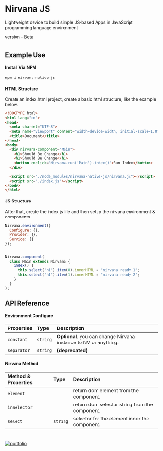 
# Nirvana JS
Lightweight device to build simple JS-based Apps in JavaScript programming language environment

version - Beta


#

## Example Use

#### Install Via NPM
```bash
npm i nirvana-native-js
```
#### HTML Structure
Create an index.html project, create a basic html structure, like the example below.
```html
<!DOCTYPE html>
<html lang="en">
<head>
  <meta charset="UTF-8">
  <meta name="viewport" content="width=device-width, initial-scale=1.0">
  <title>Document</title>
</head>
<body>
  <div nirvana-component="Main">
    <h1>Should Be Change</h1>
    <h1>Should Be Change</h1>
    <button onclick="Nirvana.run('Main').index()">Run Index</button>
  </div>
  
  <script src="./node_modules/nirvana-native-js/nirvana.js"></script>
  <script src="./index.js"></script>
</body>
</html>
```
#### JS Structure
After that, create the index.js file and then setup the nirvana environment & components
```js
Nirvana.environment({
  Configure: {},
  Provider: {},
  Service: {}
});


Nirvana.component(
  class Main extends Nirvana {
    index() {
      this.select("h1").item(0).innerHTML = "nirvana ready 1";
      this.select("h1").item(1).innerHTML = "nirvana ready 2";
    }
  }
);
```


## API Reference


#### Environment Configure

| Properties | Type  | Description |
| :-------- | :------- | :------------------------- |
| `constant` | `string` | **Optional**. you can change Nirvana instance to NV or anything. |
| `separator` | `string` | **(deprecated)** |


#### Nirvana Method

| Method & Properties | Type  | Description |
| :-------- | :------- | :------------------------- |
| `element` | | return dom element from the component. |
| `inSelector` |  | return dom selector string from the component. |
| `select` | `string` | selector for the element inner the component. |


#
[![portfolio](https://ik.imagekit.io/anwarachilles/devneet-powered.svg?updatedAt=1704715329026)]('#')